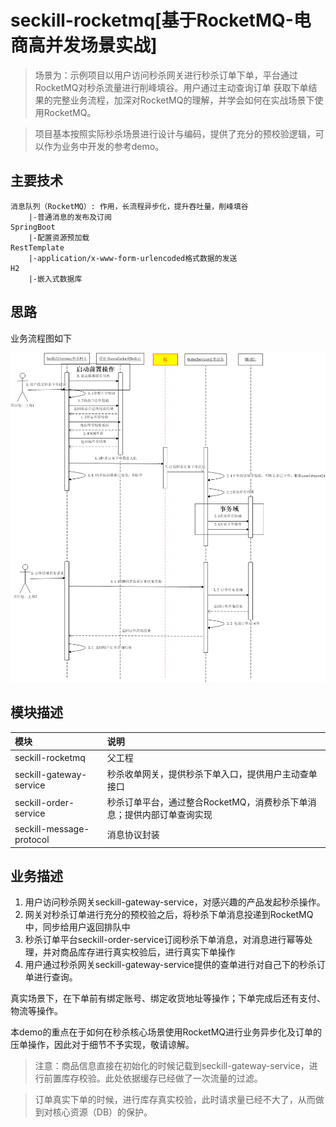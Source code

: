 # seckill-rocketmq[基于RocketMQ-电商高并发场景实战]

> 场景为：示例项目以用户访问秒杀网关进行秒杀订单下单，平台通过RocketMQ对秒杀流量进行削峰填谷。用户通过主动查询订单
获取下单结果的完整业务流程，加深对RocketMQ的理解，并学会如何在实战场景下使用RocketMQ。

> 项目基本按照实际秒杀场景进行设计与编码，提供了充分的预校验逻辑，可以作为业务中开发的参考demo。

## 主要技术

    消息队列（RocketMQ）: 作用，长流程异步化，提升吞吐量，削峰填谷
        |-普通消息的发布及订阅
    SpringBoot
        |-配置资源预加载
    RestTemplate
        |-application/x-www-form-urlencoded格式数据的发送
    H2
        |-嵌入式数据库

## 思路

业务流程图如下

![项目流程图](./seckill.png)


## 模块描述

| 模块 | 说明 |
|  :------ |  :------ |
|  seckill-rocketmq  |  父工程  |
|  seckill-gateway-service  |  秒杀收单网关，提供秒杀下单入口，提供用户主动查单接口   |
|  seckill-order-service  |  秒杀订单平台，通过整合RocketMQ，消费秒杀下单消息；提供内部订单查询实现   |
|  seckill-message-protocol  |  消息协议封装  |

## 业务描述
1. 用户访问秒杀网关seckill-gateway-service，对感兴趣的产品发起秒杀操作。
2. 网关对秒杀订单进行充分的预校验之后，将秒杀下单消息投递到RocketMQ中，同步给用户返回排队中
3. 秒杀订单平台seckill-order-service订阅秒杀下单消息，对消息进行幂等处理，并对商品库存进行真实校验后，进行真实下单操作
4. 用户通过秒杀网关seckill-gateway-service提供的查单进行对自己下的秒杀订单进行查询。

真实场景下，在下单前有绑定账号、绑定收货地址等操作；下单完成后还有支付、物流等操作。

本demo的重点在于如何在秒杀核心场景使用RocketMQ进行业务异步化及订单的压单操作，因此对于细节不予实现，敬请谅解。

> 注意：商品信息直接在初始化的时候记载到seckill-gateway-service，进行前置库存校验。此处依据缓存已经做了一次流量的过滤。

> 订单真实下单的时候，进行库存真实校验，此时请求量已经不大了，从而做到对核心资源（DB）的保护。





